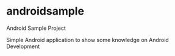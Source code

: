 # androidsample
Android Sample Project

Simple Android application to show some knowledge on Android Development
